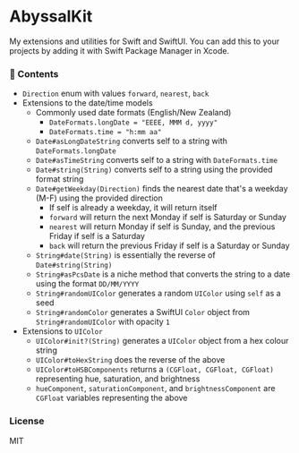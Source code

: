 # AbyssalKit

My extensions and utilities for Swift and SwiftUI. You can add this to your projects by adding it with Swift Package Manager in Xcode.

### 🔨 Contents
- `Direction` enum with values `forward`, `nearest`, `back`
- Extensions to the date/time models
  - Commonly used date formats (English/New Zealand)
    - `DateFormats.longDate = "EEEE, MMM d, yyyy"`
    - `DateFormats.time = "h:mm aa"`
  - `Date#asLongDateString` converts self to a string with `DateFormats.longDate`
  - `Date#asTimeString` converts self to a string with `DateFormats.time`
  - `Date#string(String)` converts self to a string using the provided format string
  - `Date#getWeekday(Direction)` finds the nearest date that's a weekday (M-F) using the provided direction
    - If self is already a weekday, it will return itself
    - `forward` will return the next Monday if self is Saturday or Sunday
    - `nearest` will return Monday if self is Sunday, and the previous Friday if self is a Saturday
    - `back` will return the previous Friday if self is a Saturday or Sunday
  - `String#date(String)` is essentially the reverse of `Date#string(String)`
  - `String#asPcsDate` is a niche method that converts the string to a date using the format `DD/MM/YYYY`
  - `String#randomUIColor` generates a random `UIColor` using `self` as a seed
  - `String#randomColor` generates a SwiftUI `Color` object from `String#randomUIColor` with opacity `1`
- Extensions to `UIColor`
  - `UIColor#init?(String)` generates a `UIColor` object from a hex colour string
  - `UIColor#toHexString` does the reverse of the above
  - `UIColor#toHSBComponents` returns a `(CGFloat, CGFloat, CGFloat)` representing hue, saturation, and brightness
  - `hueComponent`, `saturationComponent`, and `brightnessComponent` are `CGFloat` variables representing the above
  
### License
MIT
